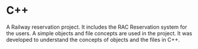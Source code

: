 # C++
A Railway reservation project.
  It includes the RAC Reservation system for the users.
  A simple objects and file concepts are used in the project.
  It was developed to understand the concepts of objects and the files in C++.

